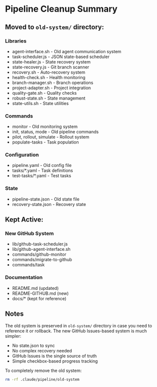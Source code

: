 # Pipeline Cleanup Summary

## Moved to `old-system/` directory:

### Libraries
- agent-interface.sh - Old agent communication system
- task-scheduler.js - JSON state-based scheduler
- state-healer.js - State recovery system
- state-recovery.js - Git branch scanner
- recovery.sh - Auto-recovery system
- health-check.sh - Health monitoring
- branch-manager.sh - Branch operations
- project-adapter.sh - Project integration
- quality-gate.sh - Quality checks
- robust-state.sh - State management
- state-utils.sh - State utilities

### Commands
- monitor - Old monitoring system
- init, status, mode - Old pipeline commands
- pilot, rollout, simulate - Rollout system
- populate-tasks - Task population

### Configuration
- pipeline.yaml - Old config file
- tasks/*.yaml - Task definitions
- test-tasks/*.yaml - Test tasks

### State
- pipeline-state.json - Old state file
- recovery-state.json - Recovery state

## Kept Active:

### New GitHub System
- lib/github-task-scheduler.js
- lib/github-agent-interface.sh  
- commands/github-monitor
- commands/migrate-to-github
- commands/task

### Documentation
- README.md (updated)
- README-GITHUB.md (new)
- docs/* (kept for reference)

## Notes

The old system is preserved in `old-system/` directory in case you need to reference it or rollback. The new GitHub Issues-based system is much simpler:

- No state.json to sync
- No complex recovery needed
- GitHub Issues is the single source of truth
- Simple checkbox-based progress tracking

To completely remove the old system:
```bash
rm -rf .claude/pipeline/old-system
```